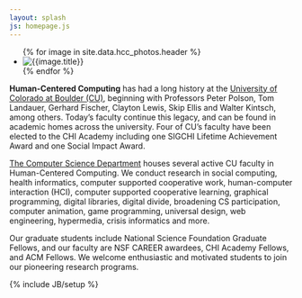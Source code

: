 ```yaml
---
layout: splash
js: homepage.js
---
```


<ul id="homepage-slider">
{% for image in site.data.hcc_photos.header %}
  <li>
    <img src="{{ image.url }}" title="{{image.title}}" description="{{image.description}}">
  </li>
{% endfor %}
</ul>


**Human-Centered Computing** has had a long history at the [University of Colorado at Boulder (CU)](http://www.colorado.edu), beginning with Professors Peter Polson, Tom Landauer, Gerhard Fischer, Clayton Lewis, Skip Ellis and Walter Kintsch, among others. Today’s faculty continue this legacy, and can be found in academic homes across the university. Four of CU’s faculty have been elected to the CHI Academy including one SIGCHI Lifetime Achievement Award and one Social Impact Award.

[The Computer Science Department](http://cs.colorado.edu) houses several active CU faculty in Human-Centered Computing. We conduct research in social computing, health informatics, computer supported cooperative work, human-computer interaction (HCI), computer supported cooperative learning, graphical programming, digital libraries, digital divide, broadening CS participation, computer animation, game programming, universal design, web engineering, hypermedia, crisis informatics and more.

Our graduate students include National Science Foundation Graduate Fellows, and our faculty are NSF CAREER awardees, CHI Academy Fellows, and ACM Fellows. We welcome enthusiastic and motivated students to join our pioneering research programs.

{% include JB/setup %}